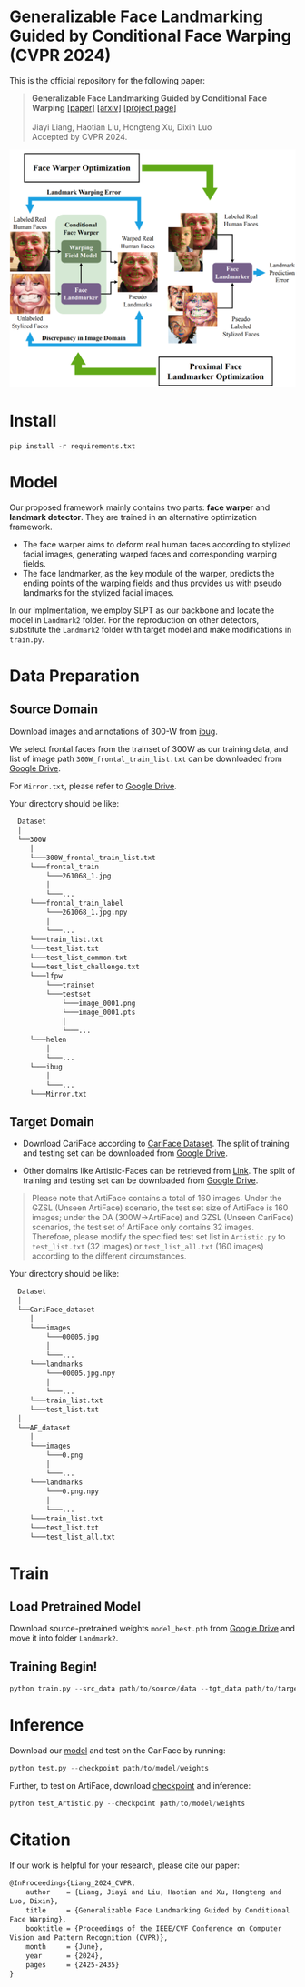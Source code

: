 # Generalizable Face Landmarking Guided by Conditional Face Warping (CVPR 2024)
This is the official repository for the following paper:

>**Generalizable Face Landmarking Guided by Conditional Face Warping** [[paper]](https://openaccess.thecvf.com/content/CVPR2024/html/Liang_Generalizable_Face_Landmarking_Guided_by_Conditional_Face_Warping_CVPR_2024_paper.html) [[arxiv]](https://arxiv.org/abs/2404.12322) [[project page]](https://plustwo0.github.io/project-face-landmarker/)<br>
 <br>Jiayi Liang, Haotian Liu, Hongteng Xu, Dixin Luo<br>
 Accepted by CVPR 2024.


![Scheme](/assets/scheme.png "Learning Scheme")

# Install

```commandline
pip install -r requirements.txt
```

# Model
Our proposed framework mainly contains two parts: **face warper** and **landmark detector**. 
They are trained in an alternative optimization framework. 
- The face warper aims to deform real human faces according to stylized facial images, generating warped faces and corresponding warping fields. 
- The face landmarker, as the key module of the warper, predicts the ending points of the warping fields and thus provides us with pseudo landmarks for the stylized facial images. 

In our implmentation, we employ SLPT as our backbone and locate the model in ```Landmark2``` folder. 
For the reproduction on other detectors, substitute the ```Landmark2``` folder with target model and make modifications in ```train.py```.


# Data Preparation

## Source Domain
Download images and annotations of 300-W from [ibug](https://ibug.doc.ic.ac.uk/resources/300-W/).

We select frontal faces from the trainset of 300W as our training data, and list of image path ```300W_frontal_train_list.txt``` can be downloaded from [Google Drive](https://drive.google.com/drive/folders/1LPYKxb2e-7a7Ovy2tPBPKad74HxxGZRG?usp=sharing).

For `Mirror.txt`, please refer to [Google Drive](https://drive.google.com/drive/folders/1pweAcY-oQd1r1S9XLs50lmQGRAja6yOt).

Your directory should be like:
   ```
     Dataset
     │
     └──300W
        │
        └───300W_frontal_train_list.txt
        └───frontal_train
            └───261068_1.jpg
            │
            └───...
        └───frontal_train_label
            └───261068_1.jpg.npy
            │
            └───...
        └───train_list.txt
        └───test_list.txt
        └───test_list_common.txt
        └───test_list_challenge.txt
        └───lfpw
            └───trainset
            └───testset
                └───image_0001.png
                └───image_0001.pts
                │
                └───...
        └───helen
            │
            └───...
        └───ibug
            │
            └───...
        └───Mirror.txt

   ```

## Target Domain
- Download CariFace according to [CariFace Dataset](https://github.com/Juyong/CaricatureFace).
The split of training and testing set can be downloaded from [Google Drive](https://drive.google.com/drive/folders/1_oQhYCOJastWGhy6tFDUEivgj5GMLUCe?usp=sharing).

- Other domains like Artistic-Faces can be retrieved from [Link](https://github.com/papulke/face-of-art). 
The split of training and testing set can be downloaded from [Google Drive](https://drive.google.com/drive/folders/1XN8_DfrbT7rfWbxx0oHpzqXOpGPCWcn7?usp=sharing).
> Please note that ArtiFace contains a total of 160 images. Under the GZSL (Unseen ArtiFace) scenario, the test set size of ArtiFace is 160 images; under the DA (300W->ArtiFace) and GZSL (Unseen CariFace) scenarios, the test set of ArtiFace only contains 32 images. <br> Therefore, please modify the specified test set list in ```Artistic.py``` to ```test_list.txt``` (32 images) or ```test_list_all.txt``` (160 images) according to the different circumstances.

Your directory should be like:
   ```
     Dataset
     │
     └──CariFace_dataset
        │
        └───images
            └───00005.jpg
            │
            └───...
        └───landmarks
            └───00005.jpg.npy
            │
            └───...
        └───train_list.txt
        └───test_list.txt
     │
     └──AF_dataset
        │
        └───images
            └───0.png
            │
            └───...
        └───landmarks
            └───0.png.npy
            │
            └───...
        └───train_list.txt
        └───test_list.txt
        └───test_list_all.txt
   ```

# Train

## Load Pretrained Model
Download source-pretrained weights ```model_best.pth``` from [Google Drive](https://drive.google.com/drive/folders/1a-9oT2GB-IthCeJbnoLbn1kp7uJyzkMi?usp=sharing) and move it into folder ```Landmark2```.


## Training Begin!
 
```python
python train.py --src_data path/to/source/data --tgt_data path/to/target/data --pretrain_path path/to/pretrained/checkpoint
```


# Inference
Download our [model](https://drive.google.com/drive/folders/1a-9oT2GB-IthCeJbnoLbn1kp7uJyzkMi?usp=sharing) and test on the CariFace by running:
```python
python test.py --checkpoint path/to/model/weights
```

Further, to test on ArtiFace, download [checkpoint](https://drive.google.com/drive/folders/1a-9oT2GB-IthCeJbnoLbn1kp7uJyzkMi?usp=sharing) and inference:
```python
python test_Artistic.py --checkpoint path/to/model/weights
```

# Citation
If our work is helpful for your research, please cite our paper:
```
@InProceedings{Liang_2024_CVPR,
    author    = {Liang, Jiayi and Liu, Haotian and Xu, Hongteng and Luo, Dixin},
    title     = {Generalizable Face Landmarking Guided by Conditional Face Warping},
    booktitle = {Proceedings of the IEEE/CVF Conference on Computer Vision and Pattern Recognition (CVPR)},
    month     = {June},
    year      = {2024},
    pages     = {2425-2435}
}
```
